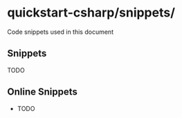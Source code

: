 # quickstart-csharp/snippets/

Code snippets used in this document

## Snippets

TODO

## Online Snippets

* TODO
